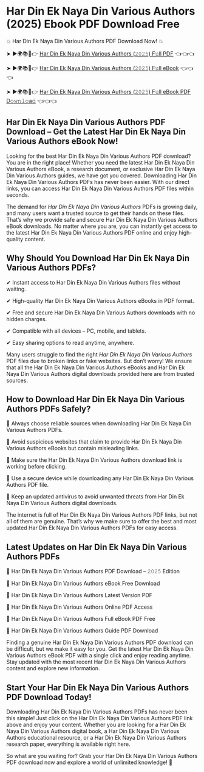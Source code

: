 # Har Din Ek Naya Din Various Authors (2025) Ebook PDF Download Free

💥 Har Din Ek Naya Din Various Authors PDF Download Now! 💥

➤ ►🌍📚📱👉 [Har Din Ek Naya Din Various Authors (𝟸𝟶𝟸𝟻) F𝚞ll PDF](https://getpdf.xyz/har-din-ek-naya-din-various-authors) 👈👈👈


➤ ►🌍📚📱👉 [Har Din Ek Naya Din Various Authors (𝟸𝟶𝟸𝟻) F𝚞ll eBook](https://getpdf.xyz/har-din-ek-naya-din-various-authors) 👈👈👈


➤ ►🌍📚📱👉 [Har Din Ek Naya Din Various Authors (𝟸𝟶𝟸𝟻) F𝚞ll eBook PDF D𝚘𝚠𝚗𝚕𝚘a𝚍](https://getpdf.xyz/har-din-ek-naya-din-various-authors) 👈👈👈


## Har Din Ek Naya Din Various Authors PDF Download – Get the Latest Har Din Ek Naya Din Various Authors eBook Now!

Looking for the best Har Din Ek Naya Din Various Authors PDF download? You are in the right place! Whether you need the latest Har Din Ek Naya Din Various Authors eBook, a research document, or exclusive Har Din Ek Naya Din Various Authors guides, we have got you covered. Downloading Har Din Ek Naya Din Various Authors PDFs has never been easier. With our direct links, you can access Har Din Ek Naya Din Various Authors PDF files within seconds.

The demand for *Har Din Ek Naya Din Various Authors* PDFs is growing daily, and many users want a trusted source to get their hands on these files. That’s why we provide safe and secure Har Din Ek Naya Din Various Authors eBook downloads. No matter where you are, you can instantly get access to the latest Har Din Ek Naya Din Various Authors PDF online and enjoy high-quality content.

## Why Should You Download Har Din Ek Naya Din Various Authors PDFs?

✔ Instant access to Har Din Ek Naya Din Various Authors files without waiting.

✔ High-quality Har Din Ek Naya Din Various Authors eBooks in PDF format.

✔ Free and secure Har Din Ek Naya Din Various Authors downloads with no hidden charges.

✔ Compatible with all devices – PC, mobile, and tablets.

✔ Easy sharing options to read anytime, anywhere.

Many users struggle to find the right *Har Din Ek Naya Din Various Authors* PDF files due to broken links or fake websites. But don’t worry! We ensure that all the Har Din Ek Naya Din Various Authors eBooks and Har Din Ek Naya Din Various Authors digital downloads provided here are from trusted sources.

## How to Download Har Din Ek Naya Din Various Authors PDFs Safely?

📌 Always choose reliable sources when downloading Har Din Ek Naya Din Various Authors PDFs.

📌 Avoid suspicious websites that claim to provide Har Din Ek Naya Din Various Authors eBooks but contain misleading links.

📌 Make sure the Har Din Ek Naya Din Various Authors download link is working before clicking.

📌 Use a secure device while downloading any Har Din Ek Naya Din Various Authors PDF file.

📌 Keep an updated antivirus to avoid unwanted threats from Har Din Ek Naya Din Various Authors digital downloads.

The internet is full of Har Din Ek Naya Din Various Authors PDF links, but not all of them are genuine. That’s why we make sure to offer the best and most updated Har Din Ek Naya Din Various Authors PDFs for easy access.

## Latest Updates on Har Din Ek Naya Din Various Authors PDFs

🔹 Har Din Ek Naya Din Various Authors PDF Download – 𝟸𝟶𝟸𝟻 Edition

🔹 Har Din Ek Naya Din Various Authors eBook Free Download

🔹 Har Din Ek Naya Din Various Authors Latest Version PDF

🔹 Har Din Ek Naya Din Various Authors Online PDF Access

🔹 Har Din Ek Naya Din Various Authors Full eBook PDF Free

🔹 Har Din Ek Naya Din Various Authors Guide PDF Download

Finding a genuine Har Din Ek Naya Din Various Authors PDF download can be difficult, but we make it easy for you. Get the latest Har Din Ek Naya Din Various Authors eBook PDF with a single click and enjoy reading anytime. Stay updated with the most recent Har Din Ek Naya Din Various Authors content and explore new information.

## Start Your Har Din Ek Naya Din Various Authors PDF Download Today!

Downloading Har Din Ek Naya Din Various Authors PDFs has never been this simple! Just click on the Har Din Ek Naya Din Various Authors PDF link above and enjoy your content. Whether you are looking for a Har Din Ek Naya Din Various Authors digital book, a Har Din Ek Naya Din Various Authors educational resource, or a Har Din Ek Naya Din Various Authors research paper, everything is available right here.

So what are you waiting for? Grab your Har Din Ek Naya Din Various Authors PDF download now and explore a world of unlimited knowledge! 🚀